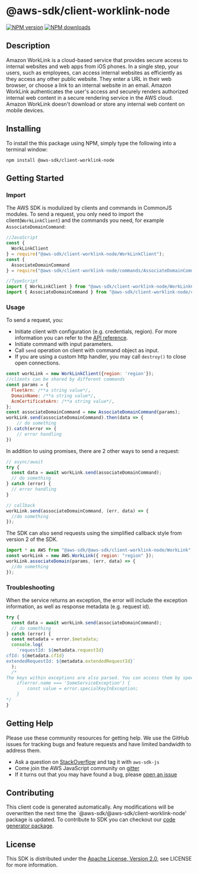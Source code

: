 # @aws-sdk/client-worklink-node

[![NPM version](https://img.shields.io/npm/v/@aws-sdk/client-worklink-node/preview.svg)](https://www.npmjs.com/package/@aws-sdk/client-worklink-node)
[![NPM downloads](https://img.shields.io/npm/dm/@aws-sdk/client-worklink-node.svg)](https://www.npmjs.com/package/@aws-sdk/client-worklink-node)

## Description

<p>Amazon WorkLink is a cloud-based service that provides secure access to internal websites and web apps from iOS phones. In a single step, your users, such as employees, can access internal websites as efficiently as they access any other public website. They enter a URL in their web browser, or choose a link to an internal website in an email. Amazon WorkLink authenticates the user's access and securely renders authorized internal web content in a secure rendering service in the AWS cloud. Amazon WorkLink doesn't download or store any internal web content on mobile devices.</p>

## Installing

To install the this package using NPM, simply type the following into a terminal window:

```
npm install @aws-sdk/client-worklink-node
```

## Getting Started

### Import

The AWS SDK is modulized by clients and commands in CommonJS modules. To send a request, you only need to import the client(`WorkLinkClient`) and the commands you need, for example `AssociateDomainCommand`:

```javascript
//JavaScript
const {
  WorkLinkClient
} = require("@aws-sdk/client-worklink-node/WorkLinkClient");
const {
  AssociateDomainCommand
} = require("@aws-sdk/client-worklink-node/commands/AssociateDomainCommand");
```

```javascript
//TypeScript
import { WorkLinkClient } from "@aws-sdk/client-worklink-node/WorkLinkClient";
import { AssociateDomainCommand } from "@aws-sdk/client-worklink-node/commands/AssociateDomainCommand";
```

### Usage

To send a request, you:

- Initiate client with configuration (e.g. credentials, region). For more information you can refer to the [API reference][].
- Initiate command with input parameters.
- Call `send` operation on client with command object as input.
- If you are using a custom http handler, you may call `destroy()` to close open connections.

```javascript
const workLink = new WorkLinkClient({region: 'region'});
//clients can be shared by different commands
const params = {
  FleetArn: /**a string value*/,
  DomainName: /**a string value*/,
  AcmCertificateArn: /**a string value*/,
};
const associateDomainCommand = new AssociateDomainCommand(params);
workLink.send(associateDomainCommand).then(data => {
    // do something
}).catch(error => {
    // error handling
})
```

In addition to using promises, there are 2 other ways to send a request:

```javascript
// async/await
try {
  const data = await workLink.send(associateDomainCommand);
  // do something
} catch (error) {
  // error handling
}
```

```javascript
// callback
workLink.send(associateDomainCommand, (err, data) => {
  //do something
});
```

The SDK can also send requests using the simplified callback style from version 2 of the SDK.

```javascript
import * as AWS from "@aws-sdk/@aws-sdk/client-worklink-node/WorkLink";
const workLink = new AWS.WorkLink({ region: "region" });
workLink.associateDomain(params, (err, data) => {
  //do something
});
```

### Troubleshooting

When the service returns an exception, the error will include the exception information, as well as response metadata (e.g. request id).

```javascript
try {
  const data = await workLink.send(associateDomainCommand);
  // do something
} catch (error) {
  const metadata = error.$metadata;
  console.log(
    `requestId: ${metadata.requestId}
cfId: ${metadata.cfId}
extendedRequestId: ${metadata.extendedRequestId}`
  );
  /*
The keys within exceptions are also parsed. You can access them by specifying exception names:
    if(error.name === 'SomeServiceException') {
        const value = error.specialKeyInException;
    }
*/
}
```

## Getting Help

Please use these community resources for getting help. We use the GitHub issues for tracking bugs and feature requests and have limited bandwidth to address them.

- Ask a question on [StackOverflow](https://stackoverflow.com/questions/tagged/aws-sdk-js) and tag it with `aws-sdk-js`
- Come join the AWS JavaScript community on [gitter](https://gitter.im/aws/aws-sdk-js-v3)
- If it turns out that you may have found a bug, please [open an issue](https://github.com/aws/aws-sdk-js-v3/issues)

## Contributing

This client code is generated automatically. Any modifications will be overwritten the next time the `@aws-sdk/@aws-sdk/client-worklink-node' package is updated. To contribute to SDK you can checkout our [code generator package][].

## License

This SDK is distributed under the
[Apache License, Version 2.0](http://www.apache.org/licenses/LICENSE-2.0),
see LICENSE for more information.

[code generator package]: https://github.com/aws/aws-sdk-js-v3/tree/master/packages/service-types-generator
[api reference]: https://docs.aws.amazon.com/AWSJavaScriptSDK/latest/

